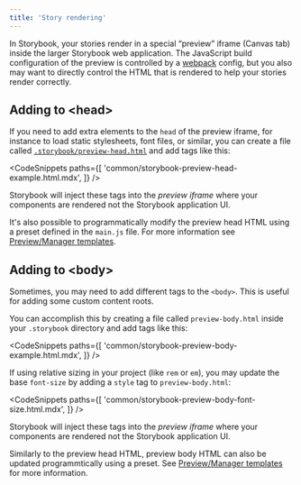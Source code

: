 ```yaml
---
title: 'Story rendering'
---
```


In Storybook, your stories render in a special “preview” iframe (Canvas tab) inside the larger Storybook web application. The JavaScript build configuration of the preview is controlled by a [webpack](./webpack.md) config, but you also may want to directly control the HTML that is rendered to help your stories render correctly.

## Adding to &#60;head&#62;

If you need to add extra elements to the `head` of the preview iframe, for instance to load static stylesheets, font files, or similar, you can create a file called [`.storybook/preview-head.html`](./overview.md#configure-story-rendering) and add tags like this:

<!-- prettier-ignore-start -->

<CodeSnippets
  paths={[
    'common/storybook-preview-head-example.html.mdx',
  ]}
/>

<!-- prettier-ignore-end -->


<div class="aside">

Storybook will inject these tags into the _preview iframe_ where your components are rendered not the Storybook application UI.

</div>

It's also possible to programmatically modify the preview head HTML using a preset defined in the `main.js` file. For more information see [Preview/Manager templates](../addons/writing-presets.md#previewmanager-templates).


## Adding to &#60;body&#62;

Sometimes, you may need to add different tags to the `<body>`. This is useful for adding some custom content roots.

You can accomplish this by creating a file called `preview-body.html` inside your `.storybook` directory and add tags like this:

<!-- prettier-ignore-start -->

<CodeSnippets
  paths={[
    'common/storybook-preview-body-example.html.mdx',
  ]}
/>

<!-- prettier-ignore-end -->

If using relative sizing in your project (like `rem` or `em`), you may update the base `font-size` by adding a `style` tag to `preview-body.html`:

<!-- prettier-ignore-start -->

<CodeSnippets
  paths={[
    'common/storybook-preview-body-font-size.html.mdx',
  ]}
/>

<!-- prettier-ignore-end -->

<div class="aside">

Storybook will inject these tags into the _preview iframe_ where your components are rendered not the Storybook application UI.

</div>

Similarly to the preview head HTML, preview body HTML can also be updated programmtically using a preset. See [Preview/Manager templates](../addons/writing-presets.md#previewmanager-templates) for more information.
